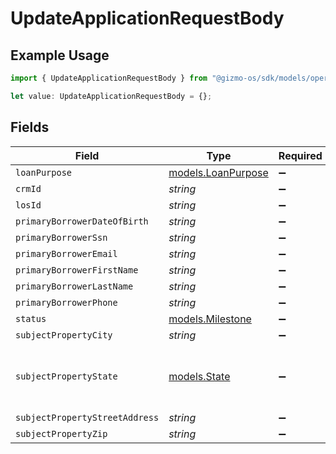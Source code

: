 # UpdateApplicationRequestBody

## Example Usage

```typescript
import { UpdateApplicationRequestBody } from "@gizmo-os/sdk/models/operations";

let value: UpdateApplicationRequestBody = {};
```

## Fields

| Field                                             | Type                                              | Required                                          | Description                                       |
| ------------------------------------------------- | ------------------------------------------------- | ------------------------------------------------- | ------------------------------------------------- |
| `loanPurpose`                                     | [models.LoanPurpose](../../models/loanpurpose.md) | :heavy_minus_sign:                                | N/A                                               |
| `crmId`                                           | *string*                                          | :heavy_minus_sign:                                | N/A                                               |
| `losId`                                           | *string*                                          | :heavy_minus_sign:                                | N/A                                               |
| `primaryBorrowerDateOfBirth`                      | *string*                                          | :heavy_minus_sign:                                | N/A                                               |
| `primaryBorrowerSsn`                              | *string*                                          | :heavy_minus_sign:                                | N/A                                               |
| `primaryBorrowerEmail`                            | *string*                                          | :heavy_minus_sign:                                | N/A                                               |
| `primaryBorrowerFirstName`                        | *string*                                          | :heavy_minus_sign:                                | N/A                                               |
| `primaryBorrowerLastName`                         | *string*                                          | :heavy_minus_sign:                                | N/A                                               |
| `primaryBorrowerPhone`                            | *string*                                          | :heavy_minus_sign:                                | N/A                                               |
| `status`                                          | [models.Milestone](../../models/milestone.md)     | :heavy_minus_sign:                                | N/A                                               |
| `subjectPropertyCity`                             | *string*                                          | :heavy_minus_sign:                                | N/A                                               |
| `subjectPropertyState`                            | [models.State](../../models/state.md)             | :heavy_minus_sign:                                | The two-letter state abbreviation in lowercase    |
| `subjectPropertyStreetAddress`                    | *string*                                          | :heavy_minus_sign:                                | N/A                                               |
| `subjectPropertyZip`                              | *string*                                          | :heavy_minus_sign:                                | N/A                                               |